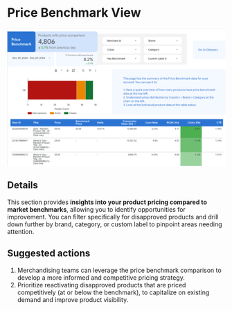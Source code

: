 # Price Benchmark View

![Price Benchmark](../images/price_benchmark.png)

## Details

This section provides **insights into your product pricing compared to market
benchmarks**, allowing you to identify opportunities for improvement. You can
filter specifically for disapproved products and drill down further by brand,
category, or custom label to pinpoint areas needing attention.

## Suggested actions

1.  Merchandising teams can leverage the price benchmark comparison to develop a
    more informed and competitive pricing strategy.
2.  Prioritize reactivating disapproved products that are priced competitively
    (at or below the benchmark), to capitalize on existing demand and improve
    product visibility.
